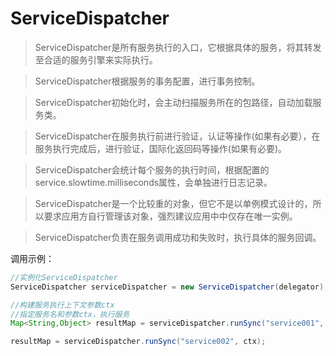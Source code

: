 # ServiceDispatcher

> ServiceDispatcher是所有服务执行的入口，它根据具体的服务，将其转发至合适的服务引擎来实际执行。

> ServiceDispatcher根据服务的事务配置，进行事务控制。

> ServiceDispatcher初始化时，会主动扫描服务所在的包路径，自动加载服务类。

> ServiceDispatcher在服务执行前进行验证，认证等操作(如果有必要），在服务执行完成后，进行验证，国际化返回码等操作(如果有必要)。

> ServiceDispatcher会统计每个服务的执行时间，根据配置的service.slowtime.milliseconds属性，会单独进行日志记录。

> ServiceDispatcher是一个比较重的对象，但它不是以单例模式设计的，所以要求应用方自行管理该对象，强烈建议应用中中仅存在唯一实例。

> ServiceDispatcher负责在服务调用成功和失败时，执行具体的服务回调。

调用示例：

```java
//实例化ServiceDispatcher
ServiceDispatcher serviceDispatcher = new ServiceDispatcher(delegator);

//构建服务执行上下文参数ctx
//指定服务名和参数ctx，执行服务
Map<String,Object> resultMap = serviceDispatcher.runSync("service001", ctx);

resultMap = serviceDispatcher.runSync("service002", ctx);

```